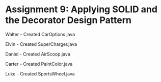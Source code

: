 # Assignment 9: Applying SOLID and the Decorator Design Pattern

Walter - Created CarOptions.java

Elvin - Created SuperCharger.java

Daniel - Created AirScoop.java

Carter - Created PaintColor.java

Luke - Created SportsWheel.java
